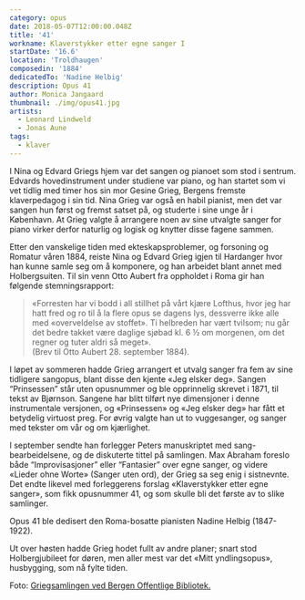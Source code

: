 ```yaml
---
category: opus
date: 2018-05-07T12:00:00.048Z
title: '41'
workname: Klaverstykker etter egne sanger I
startDate: '16.6'
location: 'Troldhaugen'
composedin: '1884'
dedicatedTo: 'Nadine Helbig'
description: Opus 41
author: Monica Jangaard
thumbnail: ./img/opus41.jpg
artists:
  - Leonard Lindweld
  - Jonas Aune
tags:
  - klaver
---
```

I Nina og Edvard Griegs hjem var det sangen og pianoet som stod i sentrum. Edvards hovedinstrument under studiene var piano, og han startet som vi vet tidlig med timer hos sin mor Gesine Grieg, Bergens fremste klaverpedagog i sin tid. Nina Grieg var også en habil pianist, men det var sangen hun først og fremst satset på, og studerte i sine unge år i København. At Grieg valgte å arrangere noen av sine utvalgte sanger for piano virker derfor naturlig og logisk og knytter disse fagene sammen.

Etter den vanskelige tiden med ekteskapsproblemer, og forsoning og Romatur våren 1884, reiste Nina og Edvard Grieg igjen til Hardanger hvor han kunne samle seg om å komponere, og han arbeidet blant annet med Holbergsuiten. Til sin venn Otto Aubert fra oppholdet i Roma gir han følgende stemningsrapport:

> «Forresten har vi bodd i all stillhet på vårt kjære Lofthus, hvor jeg har hatt fred og ro til å la flere opus se dagens Iys, dessverre ikke alle med «overveldelse av stoffet». Ti helbreden har vært tvilsom; nu går det bedre takket være daglige sjøbad kl. 6 ½ om morgenen, om det regner og tuter aldri så meget».   
(Brev til Otto Aubert 28. september 1884).

I løpet av sommeren hadde Grieg arrangert et utvalg sanger fra fem av sine tidligere sangopus, blant disse den kjente «Jeg elsker deg». Sangen “Prinsessen” står uten opusnummer og ble opprinnelig skrevet i 1871, til tekst av Bjørnson. Sangene har blitt tilført nye dimensjoner i denne instrumentale versjonen, og «Prinsessen» og «Jeg elsker deg» har fått et betydelig virtuost preg. For øvrig valgte han ut to vuggesanger, og sanger med tekster om vår og om kjærlighet.

I september sendte han forlegger Peters manuskriptet med sang-bearbeidelsene, og de diskuterte tittel på samlingen. Max Abraham foreslo både “Improvisasjoner” eller “Fantasier” over egne sanger, og videre «Lieder ohne Worte» (Sanger uten ord), der Grieg sa seg enig i sistnevnte. Det endte likevel med forleggerens forslag «Klaverstykker etter egne sanger», som fikk opusnummer 41, og som skulle bli det første av to slike samlinger.  

Opus 41 ble dedisert den Roma-bosatte pianisten Nadine Helbig (1847-1922).

Ut over høsten hadde Grieg hodet fullt av andre planer; snart stod Holbergjubileet for døren, men aller mest var det «Mitt yndlingsopus», husbygging, som nå fylte tiden.

Foto: <a href="http://www.bergen.folkebibl.no/cgi-bin/websok-grieg?tnr=241348" target="_blank">Griegsamlingen ved Bergen Offentlige Bibliotek.</a>
